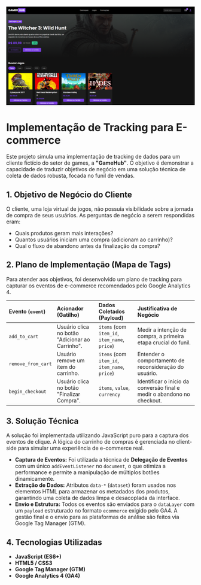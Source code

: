 ![Imagem do projeto](ecommerce.png "Imagem do projeto")

# Implementação de Tracking para E-commerce

Este projeto simula uma implementação de tracking de dados para um cliente fictício do setor de games, a **"GameHub"**. O objetivo é demonstrar a capacidade de traduzir objetivos de negócio em uma solução técnica de coleta de dados robusta, focada no funil de vendas.

## 1. Objetivo de Negócio do Cliente

O cliente, uma loja virtual de jogos, não possuía visibilidade sobre a jornada de compra de seus usuários. As perguntas de negócio a serem respondidas eram:
- Quais produtos geram mais interações?
- Quantos usuários iniciam uma compra (adicionam ao carrinho)?
- Qual o fluxo de abandono antes da finalização da compra?

## 2. Plano de Implementação (Mapa de Tags)

Para atender aos objetivos, foi desenvolvido um plano de tracking para capturar os eventos de e-commerce recomendados pelo Google Analytics 4.

| Evento (`event`) | Acionador (Gatilho) | Dados Coletados (Payload) | Justificativa de Negócio |
| :--- | :--- | :--- | :--- |
| `add_to_cart` | Usuário clica no botão "Adicionar ao Carrinho". | `items` (com `item_id`, `item_name`, `price`) | Medir a intenção de compra, a primeira etapa crucial do funil. |
| `remove_from_cart` | Usuário remove um item do carrinho. | `items` (com `item_id`, `item_name`, `price`) | Entender o comportamento de reconsideração do usuário. |
| `begin_checkout` | Usuário clica no botão "Finalizar Compra". | `items`, `value`, `currency` | Identificar o início da conversão final e medir o abandono no checkout. |

## 3. Solução Técnica

A solução foi implementada utilizando JavaScript puro para a captura dos eventos de clique. A lógica do carrinho de compras é gerenciada no client-side para simular uma experiência de e-commerce real.

- **Captura de Eventos:** Foi utilizada a técnica de **Delegação de Eventos** com um único `addEventListener` no `document`, o que otimiza a performance e permite a manipulação de múltiplos botões dinamicamente.
- **Extração de Dados:** Atributos `data-*` (`dataset`) foram usados nos elementos HTML para armazenar os metadados dos produtos, garantindo uma coleta de dados limpa e desacoplada da interface.
- **Envio e Estrutura:** Todos os eventos são enviados para o `dataLayer` com um `payload` estruturado no formato `ecommerce` exigido pelo GA4. A gestão final e o envio para as plataformas de análise são feitos via Google Tag Manager (GTM).

## 4. Tecnologias Utilizadas

- **JavaScript (ES6+)**
- **HTML5 / CSS3**
- **Google Tag Manager (GTM)**
- **Google Analytics 4 (GA4)**